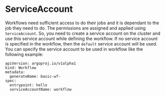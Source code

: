 # **ServiceAccount**

Workflows need sufficient access to do their jobs and it is dependant to the job they need to do. The permissions are assigned and applied using `ServiceAccount`. So, you need to create a service account on the cluster and use this service account while defining the workflow. If no service account is specified in the workflow, then the `default` service account will be used. You can specify the service account to be used in workflow like the following example:

```
apiVersion: argoproj.io/v1alpha1
kind: Workflow
metadata:
  generateName: basic-wf-
spec:
  entrypoint: hello
  serviceAccountName: workflow
```
